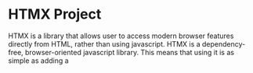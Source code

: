 # HTMX Project

HTMX is a library that allows user to access modern browser features directly from HTML, rather than using javascript. HTMX is a dependency-free, browser-oriented javascript library. This means that using it is as simple as adding a <script> tag to our document head. No need for complicated build steps or systems.

```html
<button class="btn btn-primary" hx-get="http://localhost:3000/users" hx-swap="outerHTML">
  Get API Demo
</button>
```
